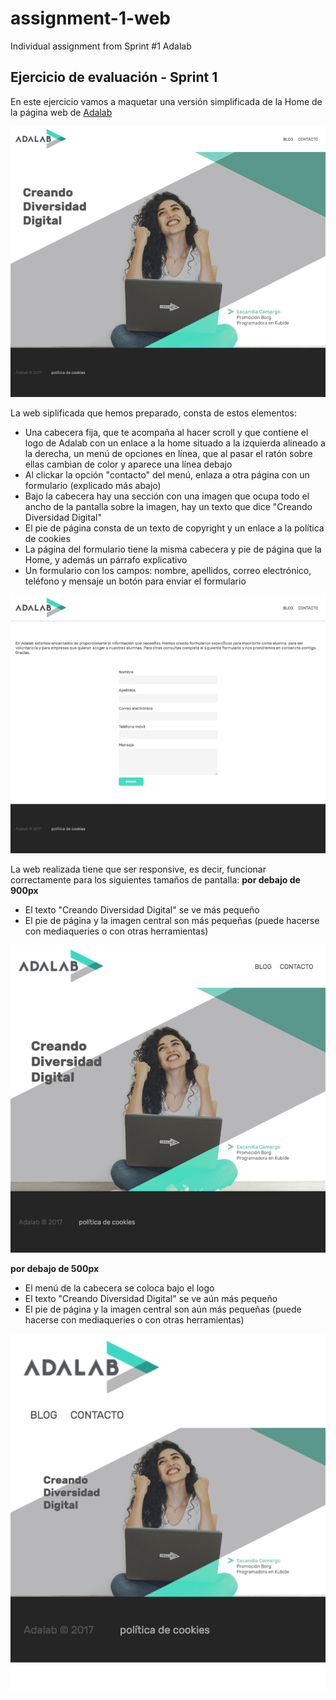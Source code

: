 # assignment-1-web
Individual assignment from Sprint #1 Adalab

## Ejercicio de evaluación - Sprint 1

En este ejercicio vamos a maquetar una versión simplificada de la Home de la página web de [Adalab](https://www.adalab.es)

![imagen home](/img/desktop.png)

La web siplificada que hemos preparado, consta de estos elementos:
- Una cabecera fija, que te acompaña al hacer scroll y que contiene
el logo de Adalab con un enlace a la home situado a la izquierda
alineado a la derecha, un menú de opciones en línea, que al pasar el ratón sobre ellas cambian de color y aparece una línea debajo
- Al clickar la opción "contacto" del menú, enlaza a otra página con un formulario (explicado más abajo)
- Bajo la cabecera hay una sección con una imagen que ocupa todo el ancho de la pantalla
sobre la imagen, hay un texto que dice "Creando Diversidad Digital"
- El pie de página consta de un texto de copyright y un enlace a la política de cookies
- La página del formulario tiene la misma cabecera y pie de página que la Home, y además
un párrafo explicativo
- Un formulario con los campos: nombre, apellidos, correo electrónico, teléfono y mensaje
un botón para enviar el formulario

![imagen formulario](/img/form.png)

La web realizada tiene que ser responsive, es decir, funcionar correctamente para los siguientes tamaños de pantalla:
**por debajo de 900px**
- El texto "Creando Diversidad Digital" se ve más pequeño
- El pie de página y la imagen central son más pequeñas (puede hacerse con mediaqueries o con otras herramientas)

![imagen tablet](/img/tablet.png)

**por debajo de 500px**
- El menú de la cabecera se coloca bajo el logo
- El texto "Creando Diversidad Digital" se ve aún más pequeño
- El pie de página y la imagen central son aún más pequeñas (puede hacerse con mediaqueries o con otras herramientas)

![imagen mobile](/img/mobile.png)
